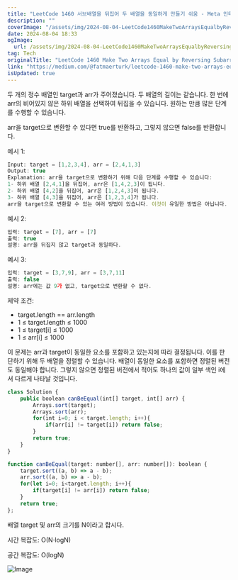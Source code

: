 ```yaml
---
title: "LeetCode 1460 서브배열을 뒤집어 두 배열을 동일하게 만들기 쉬움 - Meta 인터뷰 질문"
description: ""
coverImage: "/assets/img/2024-08-04-LeetCode1460MakeTwoArraysEqualbyReversingSubarraysEasyMetaInterviewQuestion_0.png"
date: 2024-08-04 18:33
ogImage: 
  url: /assets/img/2024-08-04-LeetCode1460MakeTwoArraysEqualbyReversingSubarraysEasyMetaInterviewQuestion_0.png
tag: Tech
originalTitle: "LeetCode 1460 Make Two Arrays Equal by Reversing SubarraysEasy Meta Interview Question"
link: "https://medium.com/@fatmaerturk/leetcode-1460-make-two-arrays-equal-by-reversing-subarrays-easy-meta-interview-question-7dbf3d211419"
isUpdated: true
---
```






두 개의 정수 배열인 target과 arr가 주어졌습니다. 두 배열의 길이는 같습니다. 한 번에 arr의 비어있지 않은 하위 배열을 선택하여 뒤집을 수 있습니다. 원하는 만큼 많은 단계를 수행할 수 있습니다.

arr을 target으로 변환할 수 있다면 true를 반환하고, 그렇지 않으면 false를 반환합니다.

예시 1:

```js
Input: target = [1,2,3,4], arr = [2,4,1,3]
Output: true
Explanation: arr을 target으로 변환하기 위해 다음 단계를 수행할 수 있습니다:
1- 하위 배열 [2,4,1]을 뒤집어, arr은 [1,4,2,3]이 됩니다.
2- 하위 배열 [4,2]을 뒤집어, arr은 [1,2,4,3]이 됩니다.
3- 하위 배열 [4,3]을 뒤집어, arr은 [1,2,3,4]가 됩니다.
arr을 target으로 변환할 수 있는 여러 방법이 있습니다. 이것이 유일한 방법은 아닙니다.
```

<div class="content-ad"></div>

예시 2:

```js
입력: target = [7], arr = [7]
출력: true
설명: arr을 뒤집지 않고 target과 동일하다.
```

예시 3:

```js
입력: target = [3,7,9], arr = [3,7,11]
출력: false
설명: arr에는 값 9가 없고, target으로 변환할 수 없다.
```

<div class="content-ad"></div>

제약 조건:

- target.length == arr.length
- 1 ≤ target.length ≤ 1000
- 1 ≤ target[i] ≤ 1000
- 1 ≤ arr[i] ≤ 1000

이 문제는 arr과 target이 동일한 요소를 포함하고 있는지에 따라 결정됩니다. 이를 판단하기 위해 두 배열을 정렬할 수 있습니다. 배열이 동일한 요소를 포함하면 정렬된 버전도 동일해야 합니다. 그렇지 않으면 정렬된 버전에서 적어도 하나의 값이 일부 색인 i에서 다르게 나타날 것입니다.

```js
class Solution {
    public boolean canBeEqual(int[] target, int[] arr) {
        Arrays.sort(target);
        Arrays.sort(arr);
        for(int i=0; i < target.length; i++){
            if(arr[i] != target[i]) return false;
        }
        return true;
    }
}
```

<div class="content-ad"></div>

```js
function canBeEqual(target: number[], arr: number[]): boolean {
    target.sort((a, b) => a - b);
    arr.sort((a, b) => a - b);
    for(let i=0; i<target.length; i++){
        if(target[i] != arr[i]) return false;
    }
    return true;
};
```

배열 target 및 arr의 크기를 N이라고 합시다.

시간 복잡도: O(N⋅logN)

공간 복잡도: O(logN)

<div class="content-ad"></div>


![Image](/assets/img/2024-08-04-LeetCode1460MakeTwoArraysEqualbyReversingSubarraysEasyMetaInterviewQuestion_0.png)

